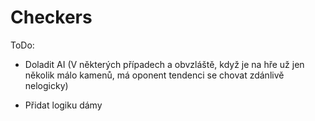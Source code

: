# Checkers
ToDo:
- Doladit AI (V některých případech a obvzláště, když je na hře už jen několik málo kamenů, má oponent tendenci se chovat zdánlivě nelogicky)

- Přidat logiku dámy
